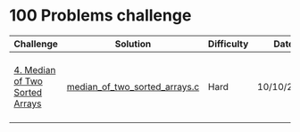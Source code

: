 
# 100 Problems challenge


| Challenge | Solution | Difficulty | Date | Observations |
|-----------|----------|------------|------|--------------|
| [4. Median of Two Sorted Arrays](https://leetcode.com/problems/median-of-two-sorted-arrays) | [median_of_two_sorted_arrays.c](https://github.com/migafgarcia/programming-challenges/blob/master/leetcode/100_challenge/median_of_two_sorted_arrays.c) | Hard | 10/10/2017 | The problem requested O(log(m+n)) but this solution is O(m+n) |
